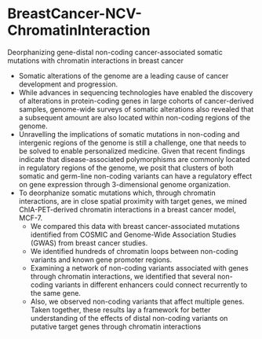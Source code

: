 # BreastCancer-NCV-ChromatinInteraction
Deorphanizing gene-distal non-coding cancer-associated somatic mutations with chromatin interactions in breast cancer

* Somatic alterations of the genome are a leading cause of cancer development and progression.
* While advances in sequencing technologies have enabled the discovery of alterations in protein-coding genes in large cohorts of cancer-derived samples, genome-wide surveys of somatic alterations also revealed that a subsequent amount are also located within non-coding regions of the genome.
* Unravelling the implications of somatic mutations in non-coding and intergenic regions of the genome is still a challenge, one that needs to be solved to enable personalized medicine. Given that recent findings indicate that disease-associated polymorphisms are commonly located in regulatory regions of the genome, we posit that clusters of both somatic and germ-line non-coding variants can have a regulatory effect on gene expression through 3-dimensional genome organization.
* To deorphanize somatic mutations which, through chromatin interactions, are in close spatial proximity with target genes, we mined ChIA-PET-derived chromatin interactions in a breast cancer model, MCF-7. 
   * We compared this data with breast cancer-associated mutations identified from COSMIC and Genome-Wide Association Studies (GWAS) from breast cancer studies.
   * We identified hundreds of chromatin loops between non-coding variants and known gene promoter regions. 
   * Examining a network of non-coding variants associated with genes through chromatin interactions, we identified that several non-coding variants in different enhancers could connect recurrently to the same gene. 
   * Also, we observed non-coding variants that affect multiple genes. Taken together, these results lay a framework for better understanding of the effects of distal non-coding variants on putative target genes through chromatin interactions
